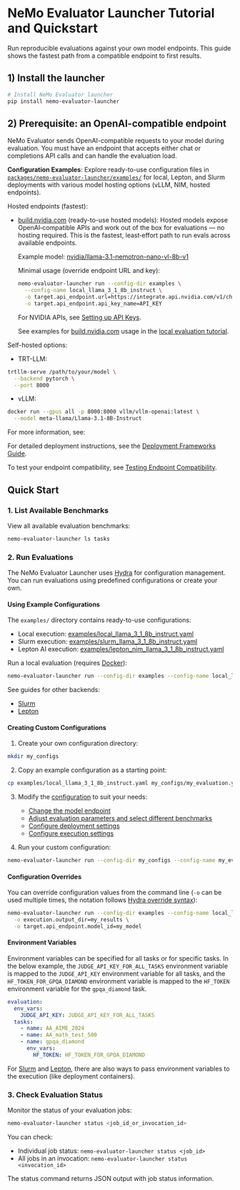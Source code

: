# NeMo Evaluator Launcher Tutorial and Quickstart

Run reproducible evaluations against your own model endpoints. This guide shows the fastest path from a compatible endpoint to first results.

## 1) Install the launcher

```bash
# Install NeMo Evaluator launcher
pip install nemo-evaluator-launcher
```

## 2) Prerequisite: an OpenAI-compatible endpoint

NeMo Evaluator sends OpenAI-compatible requests to your model during evaluation. You must have an endpoint that accepts either chat or completions API calls and can handle the evaluation load.

**Configuration Examples**: Explore ready-to-use configuration files in [`packages/nemo-evaluator-launcher/examples/`](https://github.com/NVIDIA-NeMo/Evaluator/tree/main/packages/nemo-evaluator-launcher/examples) for local, Lepton, and Slurm deployments with various model hosting options (vLLM, NIM, hosted endpoints).

Hosted endpoints (fastest):

- [build.nvidia.com](https://build.nvidia.com) (ready-to-use hosted models):
  Hosted models expose OpenAI‑compatible APIs and work out of the box for evaluations — no hosting required. This is the fastest, least‑effort path to run evals across available endpoints.

  Example model: [nvidia/llama-3.1-nemotron-nano-vl-8b-v1](https://build.nvidia.com/nvidia/llama-3.1-nemotron-nano-vl-8b-v1)

  Minimal usage (override endpoint URL and key):
  ```bash
  nemo-evaluator-launcher run --config-dir examples \
    --config-name local_llama_3_1_8b_instruct \
    -o target.api_endpoint.url=https://integrate.api.nvidia.com/v1/chat/completions \
    -o target.api_endpoint.api_key_name=API_KEY
  ```

  For NVIDIA APIs, see [Setting up API Keys](https://docs.omniverse.nvidia.com/guide-sdg/latest/setup.html#preview-and-set-up-an-api-key).

  See examples for [build.nvidia.com](https://build.nvidia.com/) usage in the [local evaluation tutorial](tutorials/local-evaluation-of-existing-endpoint.md).

Self-hosted options:

- TRT-LLM:
```bash
trtllm-serve /path/to/your/model \
  --backend pytorch \
  --port 8000
```

- vLLM:
```bash
docker run --gpus all -p 8000:8000 vllm/vllm-openai:latest \
  --model meta-llama/Llama-3.1-8B-Instruct
```

For more information, see:

  For detailed deployment instructions, see the [Deployment Frameworks Guide](tutorials/deployments/deployment-frameworks-guide.md).

  To test your endpoint compatibility, see [Testing Endpoint Compatibility](tutorials/deployments/testing-endpoint-oai-compatibility.md).

## Quick Start

### 1. List Available Benchmarks

View all available evaluation benchmarks:

```bash
nemo-evaluator-launcher ls tasks
```

### 2. Run Evaluations

The NeMo Evaluator Launcher uses [Hydra](https://hydra.cc/docs/intro/) for configuration management. You can run evaluations using predefined configurations or create your own.

#### Using Example Configurations

The `examples/` directory contains ready-to-use configurations:

- Local execution: [examples/local_llama_3_1_8b_instruct.yaml](https://github.com/NVIDIA-NeMo/Evaluator/tree/main/packages/nemo-evaluator-launcher/examples/local_llama_3_1_8b_instruct.yaml)
- Slurm execution: [examples/slurm_llama_3_1_8b_instruct.yaml](https://github.com/NVIDIA-NeMo/Evaluator/tree/main/packages/nemo-evaluator-launcher/examples/slurm_llama_3_1_8b_instruct.yaml)
- Lepton AI execution: [examples/lepton_nim_llama_3_1_8b_instruct.yaml](https://github.com/NVIDIA-NeMo/Evaluator/tree/main/packages/nemo-evaluator-launcher/examples/lepton_nim_llama_3_1_8b_instruct.yaml)

Run a local evaluation (requires [Docker](https://www.docker.com/)):
```bash
nemo-evaluator-launcher run --config-dir examples --config-name local_llama_3_1_8b_instruct --override execution.output_dir=<YOUR_OUTPUT_LOCAL_DIR>
```

See guides for other backends:
- [Slurm](executors/slurm.md)
- [Lepton](executors/lepton.md)

#### Creating Custom Configurations

1. Create your own configuration directory:
```bash
mkdir my_configs
```

2. Copy an example configuration as a starting point:
```bash
cp examples/local_llama_3_1_8b_instruct.yaml my_configs/my_evaluation.yaml
```

3. Modify the [configuration](configuration/index.md) to suit your needs:
   - [Change the model endpoint](configuration/target/index.md)
   - [Adjust evaluation parameters and select different benchmarks](configuration/evaluation/index.md)
   - [Configure deployment settings](configuration/deployment/index.md)
   - [Configure execution settings](configuration/execution/index.md)

4. Run your custom configuration:
```bash
nemo-evaluator-launcher run --config-dir my_configs --config-name my_evaluation
```

#### Configuration Overrides

You can override configuration values from the command line (`-o` can be used multiple times, the notation follows [Hydra override syntax](https://hydra.cc/docs/advanced/override_grammar/basic/)):

```bash
nemo-evaluator-launcher run --config-dir examples --config-name local_llama_3_1_8b_instruct \
  -o execution.output_dir=my_results \
  -o target.api_endpoint.model_id=my_model
```

#### Environment Variables

Environment variables can be specified for all tasks or for specific tasks. In the below example, the `JUDGE_API_KEY_FOR_ALL_TASKS` environment variable is mapped to the `JUDGE_API_KEY` environment variable for all tasks, and the `HF_TOKEN_FOR_GPQA_DIAMOND` environment variable is mapped to the `HF_TOKEN` environment variable for the `gpqa_diamond` task.

```yaml
evaluation:
  env_vars:
    JUDGE_API_KEY: JUDGE_API_KEY_FOR_ALL_TASKS
  tasks:
    - name: AA_AIME_2024
    - name: AA_math_test_500
    - name: gpqa_diamond
      env_vars:
        HF_TOKEN: HF_TOKEN_FOR_GPQA_DIAMOND
```

For [Slurm](executors/slurm.md#environment-variables) and [Lepton](executors/lepton.md#configuration-notes), there are also ways to pass environment variables to the execution (like deployment containers).

### 3. Check Evaluation Status

Monitor the status of your evaluation jobs:

```bash
nemo-evaluator-launcher status <job_id_or_invocation_id>
```

You can check:
- Individual job status: `nemo-evaluator-launcher status <job_id>`
- All jobs in an invocation: `nemo-evaluator-launcher status <invocation_id>`

The status command returns JSON output with job status information.
